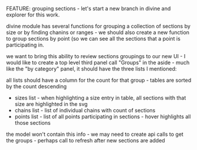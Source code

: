 FEATURE: grouping sections - let's start a new branch in divine and explorer for this work. 

divine module has several functions for grouping a collection of sections by size or by finding chanins or ranges - we should also create a new function to group sections by point (so we can see all the sections that a point is participating in.

we want to bring this ability to review sections groupings to our new UI - I would like to create a top level third panel call "Groups" in the aside - much like the "by category" panel, it should have the three lists I mentioned:

all lists should have a column for the count for that group - tables are sorted by the count descending

- sizes list - when highlighting a size entry in table, all sections with that size are highlighted in the svg
- chains list - list of individual chains with count of sections
- points list - list of all points participating in sections - hover highlights all those sections

the model won't contain this info - we may need to create api calls to get the groups - perhaps call to refresh after new sections are added


